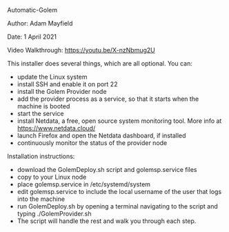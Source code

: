 Automatic-Golem

Author: Adam Mayfield

Date: 1 April 2021

Video Walkthrough: https://youtu.be/X-nzNbmug2U

This installer does several things, which are all optional. You can:
  - update the Linux system
  - install SSH and enable it on port 22
  - install the Golem Provider node
  - add the provider process as a service, so that it starts when the machine is booted
  - start the service
  - install Netdata, a free, open source system monitoring tool. More info at https://www.netdata.cloud/
  - launch Firefox and open the Netdata dashboard, if installed
  - continuously monitor the status of the provider node


Installation instructions: 
  - download the GolemDeploy.sh script and golemsp.service files
  -  copy to your Linux node 
  -  place golemsp.service in /etc/systemd/system
  -  edit golemsp.service to include the local username of the user that logs into the machine
  -  run GolemDeploy.sh by opening a terminal navigating to the script and typing ./GolemProvider.sh
  -  The script will handle the rest and walk you through each step.  
